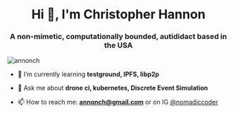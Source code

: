 <h1 align="center">Hi 👋, I'm Christopher Hannon</h1>
<h3 align="center">A non-mimetic, computationally bounded, autididact based in the USA</h3>

<p align="left"> <img src="https://komarev.com/ghpvc/?username=annonch&label=Profile%20views&color=brightgreen&style=flat" alt="annonch" /> </p>

- 🌱 I’m currently learning **testground, IPFS, libp2p**

- 💬 Ask me about **drone ci, kubernetes, Discrete Event Simulation**
 
- 📫 How to reach me: **annonch@gmail.com** or on IG [@nomadiccoder](https://www.instagram.com/nomadiccoder/)


